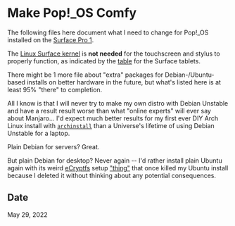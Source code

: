 # Make Pop!\_OS Comfy

The following files here document what I need to change for Pop!\_OS installed
on the [Surface Pro 1](https://en.wikipedia.org/wiki/Surface_Pro).

The [Linux Surface kernel](https://github.com/linux-surface/linux-surface) is
**not needed** for the touchscreen and stylus to properly function, as indicated
by the [table](https://github.com/linux-surface/linux-surface/wiki/Supported-Devices-and-Features#surface-tablets)
for the Surface tablets.

There might be 1 more file about "extra" packages for Debian-/Ubuntu-based
installs on better hardware in the future, but what's listed here is at least
95% "there" to completion.

All I know is that I will never try to make my own distro with Debian Unstable
and have a result result worse than what "online experts" will ever say about
Manjaro... I'd expect much better results for my first ever DIY Arch Linux
install with [`archinstall`](https://wiki.archlinux.org/title/Archinstall) than
a Universe's lifetime of using Debian Unstable for a laptop.

Plain Debian for servers?  Great.

But plain Debian for desktop?  Never again -- I'd rather install plain Ubuntu
again with its weird [eCryptfs](https://en.wikipedia.org/wiki/ECryptfs) setup
["thing"](https://askubuntu.com/questions/1092277/what-is-home-ecryptfs-and-why-does-it-take-up-so-much-space)
that once killed my Ubuntu install because I deleted it without thinking about
any potential consequences.

## Date

May 29, 2022
